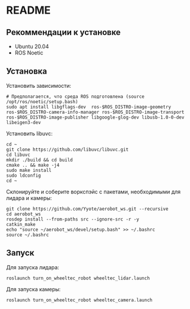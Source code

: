 # README

## Рекоммендации к установке

- Ubuntu 20.04
- ROS Noetic

## Установка

Установить зависимости:
```shell
# Предполагается, что среда ROS подготовлена (source /opt/ros/noetic/setup.bash)
sudo apt install libgflags-dev  ros-$ROS_DISTRO-image-geometry ros-$ROS_DISTRO-camera-info-manager ros-$ROS_DISTRO-image-transport ros-$ROS_DISTRO-image-publisher libgoogle-glog-dev libusb-1.0-0-dev libeigen3-dev
```

Установить libuvc:
```shell
cd ~
git clone https://github.com/libuvc/libuvc.git
cd libuvc
mkdir ./build && cd build
cmake .. && make -j4
sudo make install
sudo ldconfig
cd ~
```

Склонируйте и соберите воркспэйс с пакетами, необходимыми для лидара и камеры:
```shell
git clone https://github.com/Yyote/aerobot_ws.git --recursive
cd aerobot_ws
rosdep install --from-paths src --ignore-src -r -y
catkin_make
echo "source ~/aerobot_ws/devel/setup.bash" >> ~/.bashrc
source ~/.bashrc
```

## Запуск

Для запуска лидара:
```shell
roslaunch turn_on_wheeltec_robot wheeltec_lidar.launch 
```

Для запуска камеры:
```shell
roslaunch turn_on_wheeltec_robot wheeltec_camera.launch 
```
